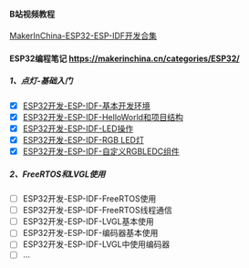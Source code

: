 

#### B站视频教程 

[MakerInChina-ESP32-ESP-IDF开发合集](https://www.bilibili.com/medialist/play/303686218?from=space&business=space_collection&business_id=100101&desc=0)

#### ESP32编程笔记 https://makerinchina.cn/categories/ESP32/

##### 1、点灯-基础入门

- [x] [ESP32开发-ESP-IDF-基本开发环境](https://makerinchina.cn/esp32%e5%bc%80%e5%8f%91%e7%8e%af%e5%a2%83%e6%90%ad%e5%bb%ba-esp-idfvscode%e6%8f%92%e4%bb%b6/) 
- [x] [ESP32开发-ESP-IDF-HelloWorld和项目结构](https://makerinchina.cn/esp32%e5%bc%80%e5%8f%91-esp-idfvscode-helloworld%e5%92%8c%e9%a1%b9%e7%9b%ae%e7%bb%93%e6%9e%84/)
- [x] [ESP32开发-ESP-IDF-LED操作](https://makerinchina.cn/esp32%e5%bc%80%e5%8f%91-esp-idfvscode-led%e7%a4%ba%e4%be%8b/)
- [x] [ESP32开发-ESP-IDF-RGB LED灯](https://makerinchina.cn/esp32%e5%bc%80%e5%8f%91-esp-idfvscode-rgb-led/)
- [x] [ESP32开发-ESP-IDF-自定义RGBLEDC组件](https://makerinchina.cn/esp32%e5%bc%80%e5%8f%91-esp-idfvscode%e8%87%aa%e5%ae%9a%e4%b9%89%e7%bb%84%e4%bb%b6rgb-led/)

##### 2、FreeRTOS和LVGL使用

- [ ] ESP32开发-ESP-IDF-FreeRTOS使用
- [ ] ESP32开发-ESP-IDF-FreeRTOS线程通信
- [ ] ESP32开发-ESP-IDF-LVGL基本使用
- [ ] ESP32开发-ESP-IDF-编码器基本使用
- [ ] ESP32开发-ESP-IDF-LVGL中使用编码器
- [ ] ...
